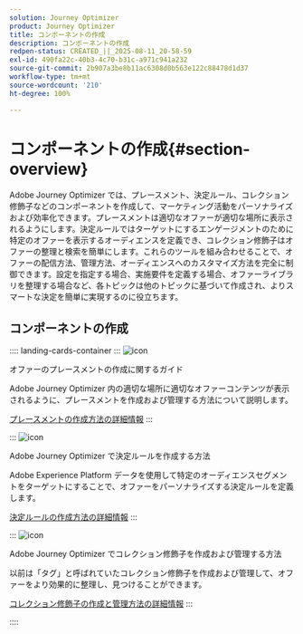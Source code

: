 ```yaml
---
solution: Journey Optimizer
product: Journey Optimizer
title: コンポーネントの作成
description: コンポーネントの作成
redpen-status: CREATED_||_2025-08-11_20-58-59
exl-id: 490fa22c-40b3-4c70-b31c-a971c941a232
source-git-commit: 2b907a3be8b11ac6308d0b563e122c88478d1d37
workflow-type: tm+mt
source-wordcount: '210'
ht-degree: 100%

---
```


# コンポーネントの作成{#section-overview}

Adobe Journey Optimizer では、プレースメント、決定ルール、コレクション修飾子などのコンポーネントを作成して、マーケティング活動をパーソナライズおよび効率化できます。プレースメントは適切なオファーが適切な場所に表示されるようにします。決定ルールではターゲットにするエンゲージメントのために特定のオファーを表示するオーディエンスを定義でき、コレクション修飾子はオファーの整理と検索を簡単にします。これらのツールを組み合わせることで、オファーの配信方法、管理方法、オーディエンスへのカスタマイズ方法を完全に制御できます。設定を指定する場合、実施要件を定義する場合、オファーライブラリを整理する場合など、各トピックは他のトピックに基づいて作成され、よりスマートな決定を簡単に実現するのに役立ちます。

## コンポーネントの作成

:::: landing-cards-container
:::
![icon](https://cdn.experienceleague.adobe.com/icons/list-check.svg)

オファーのプレースメントの作成に関するガイド

Adobe Journey Optimizer 内の適切な場所に適切なオファーコンテンツが表示されるように、プレースメントを作成および管理する方法について説明します。

[プレースメントの作成方法の詳細情報](../using/offers/offer-library/creating-placements.md)
:::

:::
![icon](https://cdn.experienceleague.adobe.com/icons/bullseye.svg)

Adobe Journey Optimizer で決定ルールを作成する方法

Adobe Experience Platform データを使用して特定のオーディエンスセグメントをターゲットにすることで、オファーをパーソナライズする決定ルールを定義します。

[決定ルールの作成方法の詳細情報](../using/offers/offer-library/creating-decision-rules.md)
:::

:::
![icon](https://cdn.experienceleague.adobe.com/icons/tags.svg)

Adobe Journey Optimizer でコレクション修飾子を作成および管理する方法

以前は「タグ」と呼ばれていたコレクション修飾子を作成および管理して、オファーをより効果的に整理し、見つけることができます。

[コレクション修飾子の作成と管理方法の詳細情報](../using/offers/offer-library/creating-tags.md)
:::

::::

